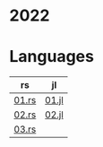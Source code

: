 # 2022

# Languages
| rs | jl |
| -- | -- |
| [01.rs](/2022/rust/01.rs) | [01.jl](/2022/julia/01.jl) |
| [02.rs](/2022/rust/02.rs) | [02.jl](/2022/julia/02.jl) |
| [03.rs](/2022/rust/03.rs) |

